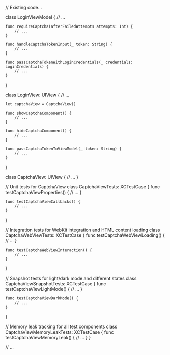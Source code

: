 // Existing code...

class LoginViewModel {
    // ...
    
    func requireCaptcha(afterFailedAttempts attempts: Int) {
        // ...
    }
    
    func handleCaptchaTokenInput(_ token: String) {
        // ...
    }
    
    func passCaptchaTokenWithLoginCredentials(_ credentials: LoginCredentials) {
        // ...
    }
}

class LoginView: UIView {
    // ...
    
    let captchaView = CaptchaView()
    
    func showCaptchaComponent() {
        // ...
    }
    
    func hideCaptchaComponent() {
        // ...
    }
    
    func passCaptchaTokenToViewModel(_ token: String) {
        // ...
    }
}

class CaptchaView: UIView {
    // ...
}

// Unit tests for CaptchaView
class CaptchaViewTests: XCTestCase {
    func testCaptchaViewProperties() {
        // ...
    }
    
    func testCaptchaViewCallbacks() {
        // ...
    }
}

// Integration tests for WebKit integration and HTML content loading
class CaptchaWebViewTests: XCTestCase {
    func testCaptchaWebViewLoading() {
        // ...
    }
    
    func testCaptchaWebViewInteraction() {
        // ...
    }
}

// Snapshot tests for light/dark mode and different states
class CaptchaViewSnapshotTests: XCTestCase {
    func testCaptchaViewLightMode() {
        // ...
    }
    
    func testCaptchaViewDarkMode() {
        // ...
    }
}

// Memory leak tracking for all test components
class CaptchaViewMemoryLeakTests: XCTestCase {
    func testCaptchaViewMemoryLeak() {
        // ...
    }
}

// ...